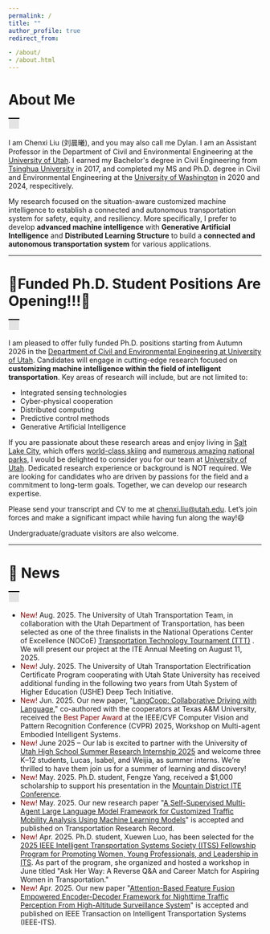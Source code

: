 ```yaml
---
permalink: /
title: ""
author_profile: true
redirect_from:

- /about/
- /about.html
---
```


<!-- Google tag (gtag.js) -->
<script async src="https://www.googletagmanager.com/gtag/js?id=G-N3SV85HRDK"></script>
<script>
  window.dataLayer = window.dataLayer || [];
  function gtag(){dataLayer.push(arguments);}
  gtag('js', new Date());

  gtag('config', 'G-N3SV85HRDK');
</script>

# About Me

<table>
    <tr>
        <td style="background-color: #E3E3E3; border-top: 2px solid black; border-bottom: 0.05px solid white; border-left: 0.05px solid white; border-right: 0.05px solid white; padding: 10px; height: 1px;">
        </td>
    </tr>
</table>

I am Chenxi Liu (刘晨曦), and you may also call me Dylan. I am an Assistant Professor in the Department of Civil and Environmental Engineering at the [University of Utah](https://www.civil.utah.edu/). I earned my Bachelor's degree in Civil Engineering from [Tsinghua University](https://www.civil.tsinghua.edu.cn/ceen/) in 2017, and completed my MS and Ph.D. degree in Civil and Environmental Engineering at the [University of Washington](https://www.ce.washington.edu/) in 2020 and 2024, respecitively.

My research focused on the situation-aware customized machine intelligence to establish a connected and autonomous transportation system for safety, equity, and resiliency. More specifically, I prefer to develop **advanced machine intelligence** with **Generative Artificial Intelligence** and **Distributed Learning Structure** to build a **connected and autonomous transportation system** for various applications.

---

# 🚀️Funded Ph.D. Student Positions Are Opening!!!🚀️

<table>
    <tr>
        <td style="background-color: #E3E3E3; border-top: 2px solid black; border-bottom: 0.05px solid white; border-left: 0.05px solid white; border-right: 0.05px solid white; padding: 10px; height: 1px;">
        </td>
    </tr>
</table>

I am pleased to offer fully funded Ph.D. positions starting from Autumn 2026 in the [Department of Civil and Environmental Engineering at University of Utah](https://www.civil.utah.edu). Candidates will engage in cutting-edge research focused on **customizing machine intelligence within the field of intelligent transportation**. Key areas of research will include, but are not limited to:

* Integrated sensing technologies
* Cyber-physical cooperation
* Distributed computing
* Predictive control methods
* Generative Artificial Intelligence

If you are passionate about these research areas and enjoy living in [Salt Lake City](https://en.wikipedia.org/wiki/Salt_Lake_City), which offers [world-class skiing](https://www.visitutah.com/plan-your-trip/plan-your-ski-trip/utahs-easy-access) and [numerous amazing national parks](https://www.nps.gov/state/ut/index.htm), I would be delighted to consider you for our team at [University of Utah](https://en.wikipedia.org/wiki/University_of_Utah). Dedicated research experience or background is NOT required. We are looking for candidates who are driven by passions for the field and a commitment to long-term goals. Together, we can develop our research expertise.

Please send your transcript and CV to me at [chenxi.liu@utah.edu](). Let’s join forces and make a significant impact while having fun along the way!😄

Undergraduate/graduate visitors are also welcome.

---

# 🎉️ News

<table>
    <tr>
        <td style="background-color: #E3E3E3; border-top: 2px solid black; border-bottom: 0.05px solid white; border-left: 0.05px solid white; border-right: 0.05px solid white; padding: 10px; height: 1px;">
        </td>
    </tr>
</table>

* <span style="color:darkred"> New! </span> Aug. 2025. The University of Utah Transportation Team, in collaboration with the Utah Department of Transportation, has been selected as one of the three finalists in the National Operations Center of Excellence (NOCoE) [Transportation Technology Tournament (TTT)](https://transportationops.org/transportation-technology-tournament/2025) . We will present our project at the ITE Annual Meeting on August 11, 2025.
* <span style="color:darkred"> New! </span> July. 2025. The University of Utah Transportation Electrification Certificate Program cooperating with Utah State University has received additional funding in the following two years from Utah System of Higher Education (USHE) Deep Tech Initiative. 
* <span style="color:darkred"> New! </span> Jun. 2025. Our new paper, "[LangCoop: Collaborative Driving with Language](https://openaccess.thecvf.com/content/CVPR2025W/MEIS/html/Gao_LangCoop_Collaborative_Driving_with_Language_CVPRW_2025_paper.html)," co-authored with the cooperators at Texas A&M University, received the <span style="color:darkred"> Best Paper Award </span> at the IEEE/CVF Computer Vision and Pattern Recognition Conference (CVPR) 2025, Workshop on Multi-agent Embodied Intelligent Systems.
* <span style="color:darkred"> New! </span> June 2025 – Our lab is excited to partner with the University of [Utah High School Summer Research Internship 2025](https://www.price.utah.edu/k12/high-school-summer-research-internship) and welcome three K–12 students, Lucas, Isabel, and Weijia, as summer interns. We’re thrilled to have them join us for a summer of learning and discovery!
* <span style="color:darkred"> New! </span> May. 2025. Ph.D. student, Fengze Yang, received a $1,000 scholarship to support his presentation in the [Mountain District ITE Conference](https://www.civil.utah.edu/2025/06/10/university-of-utah-recognized-at-2025-ite-mountain-district-annual-meeting/). 
* <span style="color:darkred"> New! </span> May. 2025. Our new research paper "[A Self-Supervised Multi-Agent Large Language Model Framework for Customized Traffic Mobility Analysis Using Machine Learning Models](https://doi.org/10.1177/036119812513224)" is accepted and published on Transportation Research Record. 
* <span style="color:darkred"> New! </span> Apr. 2025. Ph.D. student, Xuewen Luo, has been selected for the [2025 IEEE Intelligent Transportation Systems Society (ITSS) Fellowship Program for Promoting Women, Young Professionals, and Leadership in ITS](https://ieee-itss.org/the-2025-fellowship-program-for-promoting-women-young-professionals-and-leadership-in-its/). As part of the program, she organized and hosted a workshop in June titled "Ask Her Way: A Reverse Q&A and Career Match for Aspiring Women in Transportation."
* <span style="color:darkred"> New! </span> Apr. 2025. Our new paper "[Attention-Based Feature Fusion Empowered Encoder-Decoder Framework for Nighttime Traffic Perception From High-Altitude Surveillance System](https://ieeexplore.ieee.org/document/10976423)" is accepted and published on IEEE Transaction on Intelligent Transportation Systems (IEEE-ITS). 



<!-- * <span style="color:darkred"> New! </span> Sep. 2024. The forum paper, "Potentials and Challenges of AI-Empowered Solutions to Urban Transportation Infrastructure Systems (UTIS): NSF AI-Transportation Workshop Phase I" was selected as the [ASCE Editor's Choice](https://ascelibrary.org/jtepbs/te_editors_choice_collection) in Issue 9 - September 2024 -->
<!-- * <span style="color:darkred"> New! </span> Apr. 2024. I will join the Department of Civil and Environmental Engineering at the [University of Utah as an Assistant Professor](https://www.civil.utah.edu/faculty/) in the upcming autumn semester. -->
<!-- * <span style="color:darkred"> New! </span> Apr. 2024. A new forum paper, "Potentials and Challenges of AI-Empowered Solutions to Urban Transportation Infrastructure Systems (UTIS): NSF AI-Transportation Workshop Phase I" was accepted by Journal of Transportation Engineering, Part A: Systems. -->
<!-- * <span style="color:darkred"> New! </span> Mar. 2024. A new research paper, "[Traffic Performance Score: Measure Urban Mobility and Online Predict Near-term Traffic like Weather Forecast.](https://journals.sagepub.com/doi/abs/10.1177/03611981231222232)" was published on Transportation Research Record. -->
<!-- * <span style="color:darkred"> New! </span> Mar. 2024. I was invited to serve as a member of the Edge Computing Subcommittee under the [TRB Standing Committee on AI and Advanced Computing Applications](https://sites.google.com/view/trbaed50). -->
<!-- * <span style="color:darkred"> New! </span> Feb. 2024. I have been invited to join the editorial board of [Digital Transportation and Safety (DTS)](https://www.maxapress.com/dts/specials) as a young member. -->

